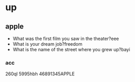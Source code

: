 # up

## apple 
+ What was the first film you saw in the theater?eee
+ What is your dream job?freedom
+ What is the name of the street where you grew up?bayi

### acc

260ql
5995hbh
46891345APPLE


